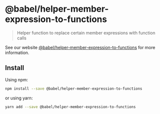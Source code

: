 # @babel/helper-member-expression-to-functions

> Helper function to replace certain member expressions with function calls

See our website [@babel/helper-member-expression-to-functions](https://new.babeljs.io/docs/en/next/babel-helper-member-expression-to-functions.html) for more information.

## Install

Using npm:

```sh
npm install --save @babel/helper-member-expression-to-functions
```

or using yarn:

```sh
yarn add --save @babel/helper-member-expression-to-functions
```
